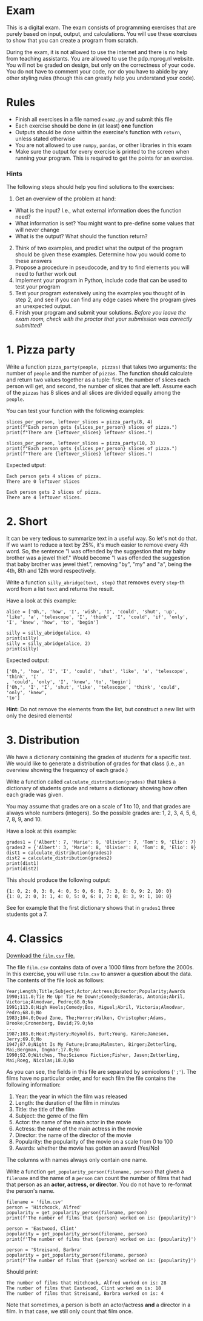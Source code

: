 # Exam

This is a digital exam. The exam consists of programming exercises that are purely based on input, output, and calculations. You will use these exercises to show that you can create a program from scratch.

During the exam, it is not allowed to use the internet and there is no help from teaching assistants. You are allowed to use the pdp.mprog.nl website. You will not be graded on design, but only on the correctness of your code. You do not have to comment your code, nor do you have to abide by any other styling rules (though this can greatly help you understand your code).

# Rules

- Finish all exercises in a file named `exam2.py` and submit this file
- Each exercise should be done in (at least) **one** function
- Outputs should be done within the exercise's function with `return`, unless stated otherwise
- You are not allowed to use `numpy`, `pandas`, or other libraries in this exam
- Make sure the output for every exercise is printed to the screen when running your program. This is required to get the points for an exercise.

### Hints

The following steps should help you find solutions to the exercises:

1. Get an overview of the problem at hand:
  - What is the input? I.e., what external information does the function need?
  - What information is set? You might want to pre-define some values that will never change
  - What is the output? What should the function return?
2. Think of two examples, and predict what the output of the program should be given these examples. Determine how you would come to these answers
3. Propose a procedure in pseudocode, and try to find elements you will need to further work out
4. Implement your program in Python, include code that can be used to test your program
5. Test your program extensively using the examples you thought of in step 2, and see if you can find any edge cases where the program gives an unexpected output.
6. Finish your program and submit your solutions. *Before you leave the exam room, check with the proctor that your submission was correctly submitted!*

# 1. Pizza party

Write a function `pizza_party(people, pizzas)` that takes two arguments: the number of `people` and the number of `pizzas`. The function should calculate and return two values together as a tuple: first, the number of slices each person will get, and second, the number of slices that are left. Assume each of the `pizzas` has 8 slices and all slices are divided equally among the `people`.

You can test your function with the following examples:

    slices_per_person, leftover_slices = pizza_party(8, 4)
    print(f"Each person gets {slices_per_person} slices of pizza.")
    print(f"There are {leftover_slices} leftover slices.")

    slices_per_person, leftover_slices = pizza_party(10, 3)
    print(f"Each person gets {slices_per_person} slices of pizza.")
    print(f"There are {leftover_slices} leftover slices.")

Expected utput:

    Each person gets 4 slices of pizza.
    There are 0 leftover slices

    Each person gets 2 slices of pizza.
    There are 4 leftover slices.

# 2. Short

It can be very tedious to summarize text in a useful way. So let's not do that. If we want to reduce a text by 25%, it's much easier to remove every 4th word. So, the sentence "I was offended by the suggestion that my baby brother was a jewel thief." Would become "I was offended the suggestion that baby brother was jewel thief.", removing "by", "my" and "a", being the 4th, 8th and 12th word respectively.

Write a function `silly_abridge(text, step)` that removes every `step`-th word from a list `text` and returns the result.

Have a look at this example:

    alice = ['Oh,', 'how', 'I', 'wish', 'I', 'could', 'shut', 'up', 'like', 'a', 'telescope', 'I', 'think', 'I', 'could', 'if', 'only', 'I', 'knew', 'how', 'to', 'begin']

    silly = silly_abridge(alice, 4)
    print(silly)
    silly = silly_abridge(alice, 2)
    print(silly)

Expected output:

    ['Oh,', 'how', 'I', 'I', 'could', 'shut', 'like', 'a', 'telescope', 'think', 'I'
    , 'could', 'only', 'I', 'knew', 'to', 'begin']
    ['Oh,', 'I', 'I', 'shut', 'like', 'telescope', 'think', 'could', 'only', 'knew',
    'to']

**Hint:** Do not remove the elements from the list, but construct a new list with only the desired elements!

# 3. Distribution

We have a dictionary containing the grades of students for a specific test. We would like to generate a distribution of grades for that class (i.e., an overview showing the frequency of each grade.)

Write a function called `calculate_distribution(grades)` that takes a dictionary of students grade and returns a dictionary showing how often each grade was given.

You may assume that grades are on a scale of 1 to 10, and that grades are always whole numbers (integers). So the possible grades are: 1, 2, 3, 4, 5, 6, 7, 8, 9, and 10.

Have a look at this example:

    grades1 = {'Albert': 7, 'Marie': 9, 'Olivier': 7, 'Tom': 9, 'Elio': 7}
    grades2 = {'Albert': 3, 'Marie': 8, 'Olivier': 8, 'Tom': 8, 'Elio': 9}
    dist1 = calculate_distribution(grades1)
    dist2 = calculate_distribution(grades2)
    print(dist1)
    print(dist2)

This should produce the following output:

    {1: 0, 2: 0, 3: 0, 4: 0, 5: 0, 6: 0, 7: 3, 8: 0, 9: 2, 10: 0}
    {1: 0, 2: 0, 3: 1, 4: 0, 5: 0, 6: 0, 7: 0, 8: 3, 9: 1, 10: 0}

See for example that the first dictionary shows that in `grades1` three students got a 7.

# 4. Classics

[Download the `film.csv` file.](../data/film.csv)

The file `film.csv` contains data of over a 1000 films from before the 2000s. In this exercise, you will use `film.csv` to answer a question about the data. The contents of the file look as follows:

    Year;Length;Title;Subject;Actor;Actress;Director;Popularity;Awards
    1990;111.0;Tie Me Up! Tie Me Down!;Comedy;Banderas, Antonio;Abril, Victoria;Almodvar, Pedro;68.0;No
    1991;113.0;High Heels;Comedy;Bos, Miguel;Abril, Victoria;Almodvar, Pedro;68.0;No
    1983;104.0;Dead Zone, The;Horror;Walken, Christopher;Adams, Brooke;Cronenberg, David;79.0;No
    ...
    1987;103.0;Heat;Mystery;Reynolds, Burt;Young, Karen;Jameson, Jerry;69.0;No
    1947;87.0;Night Is My Future;Drama;Malmsten, Birger;Zetterling, Mai;Bergman, Ingmar;17.0;No
    1990;92.0;Witches, The;Science Fiction;Fisher, Jasen;Zetterling, Mai;Roeg, Nicolas;18.0;No

As you can see, the fields in this file are separated by semicolons (`';'`). The films have no particular order, and for each film the file contains the following information:

1. Year: the year in which the film was released
2. Length: the duration of the film in minutes
3. Title: the title of the film
4. Subject: the genre of the film
5. Actor: the name of the main actor in the movie
6. Actress: the name of the main actress in the movie
7. Director: the name of the director of the movie
8. Popularity: the popularity of the movie on a scale from 0 to 100
9. Awards: whether the movie has gotten an award (Yes/No)

The columns with names always only contain one name.

Write a function `get_popularity_person(filename, person)` that given a `filename` and the name of a `person` can count the number of films that had that person as an **actor, actress, or director**. You do not have to re-format the person's name.

    filename = 'film.csv'
    person = 'Hitchcock, Alfred'
    popularity = get_popularity_person(filename, person)
    print(f'The number of films that {person} worked on is: {popularity}')

    person = 'Eastwood, Clint'
    popularity = get_popularity_person(filename, person)
    print(f'The number of films that {person} worked on is: {popularity}')

    person = 'Streisand, Barbra'
    popularity = get_popularity_person(filename, person)
    print(f'The number of films that {person} worked on is: {popularity}')

Should print:

    The number of films that Hitchcock, Alfred worked on is: 28
    The number of films that Eastwood, Clint worked on is: 18
    The number of films that Streisand, Barbra worked on is: 4

Note that sometimes, a person is both an actor/actress **and** a director in a film. In that case, we still only count that film once.
